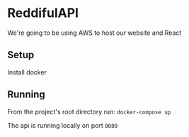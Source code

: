 # ReddifulAPI

We're going to be using AWS to host our website and React

## Setup

Install docker

## Running

From the project's root directory run:
`docker-compose up`

The api is running locally on port `8080`
